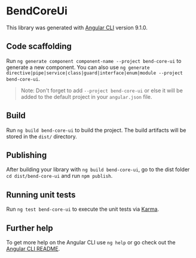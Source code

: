 # BendCoreUi

This library was generated with [Angular CLI](https://github.com/angular/angular-cli) version 9.1.0.

## Code scaffolding

Run `ng generate component component-name --project bend-core-ui` to generate a new component. You can also use `ng generate directive|pipe|service|class|guard|interface|enum|module --project bend-core-ui`.
> Note: Don't forget to add `--project bend-core-ui` or else it will be added to the default project in your `angular.json` file. 

## Build

Run `ng build bend-core-ui` to build the project. The build artifacts will be stored in the `dist/` directory.

## Publishing

After building your library with `ng build bend-core-ui`, go to the dist folder `cd dist/bend-core-ui` and run `npm publish`.

## Running unit tests

Run `ng test bend-core-ui` to execute the unit tests via [Karma](https://karma-runner.github.io).

## Further help

To get more help on the Angular CLI use `ng help` or go check out the [Angular CLI README](https://github.com/angular/angular-cli/blob/master/README.md).
